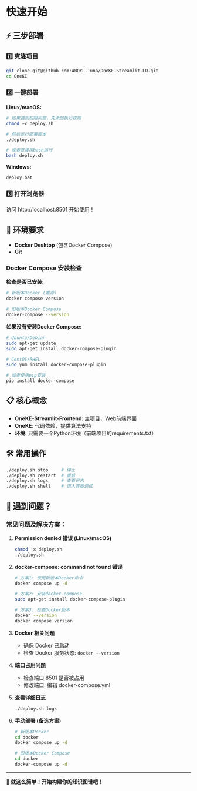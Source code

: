 # 快速开始

## ⚡ 三步部署

### 1️⃣ 克隆项目
```bash
git clone git@github.com:ABOYL-Tuna/OneKE-Streamlit-LQ.git
cd OneKE
```

### 2️⃣ 一键部署

**Linux/macOS:**
```bash
# 如果遇到权限问题，先添加执行权限
chmod +x deploy.sh

# 然后运行部署脚本
./deploy.sh

# 或者直接用bash运行
bash deploy.sh
```

**Windows:**
```bash
deploy.bat
```

### 3️⃣ 打开浏览器
访问 http://localhost:8501 开始使用！

## 🔧 环境要求

- **Docker Desktop** (包含Docker Compose)
- **Git**

### Docker Compose 安装检查

**检查是否已安装:**
```bash
# 新版本Docker (推荐)
docker compose version

# 旧版本Docker Compose
docker-compose --version
```

**如果没有安装Docker Compose:**
```bash
# Ubuntu/Debian
sudo apt-get update
sudo apt-get install docker-compose-plugin

# CentOS/RHEL
sudo yum install docker-compose-plugin

# 或者使用pip安装
pip install docker-compose
```

## 📋 核心概念

- **OneKE-Streamlit-Frontend**: 主项目，Web前端界面
- **OneKE**: 代码依赖，提供算法支持
- **环境**: 只需要一个Python环境（前端项目的requirements.txt）

## 🛠️ 常用操作

```bash
./deploy.sh stop     # 停止
./deploy.sh restart  # 重启
./deploy.sh logs     # 查看日志
./deploy.sh shell    # 进入容器调试
```

## 🚨 遇到问题？

### 常见问题及解决方案：

1. **Permission denied 错误 (Linux/macOS)**
   ```bash
   chmod +x deploy.sh
   ./deploy.sh
   ```

2. **docker-compose: command not found 错误**
   ```bash
   # 方案1: 使用新版本Docker命令
   docker compose up -d
   
   # 方案2: 安装docker-compose
   sudo apt-get install docker-compose-plugin
   
   # 方案3: 检查Docker版本
   docker --version
   docker compose version
   ```

3. **Docker 相关问题**
   - 确保 Docker 已启动
   - 检查 Docker 服务状态: `docker --version`

4. **端口占用问题**
   - 检查端口 8501 是否被占用
   - 修改端口: 编辑 docker-compose.yml

5. **查看详细日志**
   ```bash
   ./deploy.sh logs
   ```

6. **手动部署 (备选方案)**
   ```bash
   # 新版本Docker
   cd docker
   docker compose up -d
   
   # 旧版本Docker Compose
   cd docker
   docker-compose up -d
   ```

---

**🎯 就这么简单！开始构建你的知识图谱吧！**